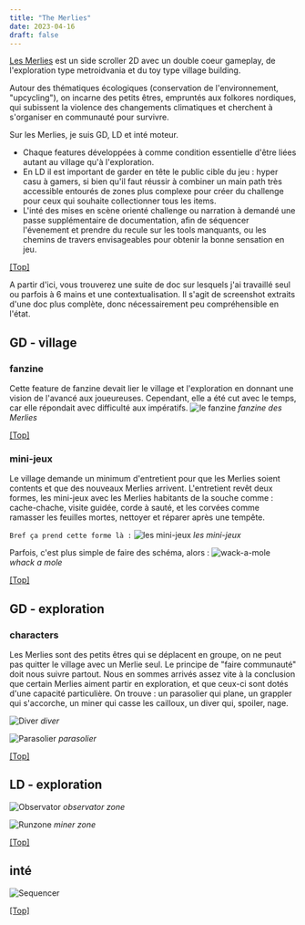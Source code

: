```yaml
---
title: "The Merlies"
date: 2023-04-16
draft: false
---
```



[Les Merlies]('https://store.steampowered.com/app/2521160/The_Merlies/') est un side scroller 2D avec un double coeur gameplay, de l'exploration type metroidvania et du toy type village building.

Autour des thématiques écologiques (conservation de l'environnement, "upcycling"), on incarne des petits êtres, empruntés aux folkores nordiques, qui subissent la violence des changements climatiques et cherchent à s'organiser en communauté pour survivre.

Sur les Merlies, je suis GD, LD et inté moteur. 
- Chaque features développées à comme condition essentielle d'être liées autant au village qu'à l'exploration. 
- En LD il est important de garder en tête le public cible du jeu : hyper casu à gamers, si bien qu'il faut réussir à combiner un main path très accessible entourés de zones plus complexe pour créer du challenge pour ceux qui souhaite collectionner tous les items.
- L'inté des mises en scène orienté challenge ou narration à demandé une passe supplémentaire de documentation, afin de séquencer l'évenement et prendre du recule sur les tools manquants, ou les chemins de travers envisageables pour obtenir la bonne sensation en jeu.

[[Top]](#top)

A partir d'ici, vous trouverez une suite de doc sur lesquels j'ai travaillé seul ou parfois à 6 mains et une contextualisation. Il s'agit de screenshot extraits d'une doc plus complète, donc nécessairement peu compréhensible en l'état.


## GD - village

### fanzine
Cette feature de fanzine devait lier le village et l'exploration en donnant une vision de l'avancé aux joueureuses. Cependant, elle a été cut avec le temps, car elle répondait avec difficulté aux impératifs. 
![le fanzine](./images/cartefanzine.png)
*fanzine des Merlies*

[[Top]](#top)

### mini-jeux
Le village demande un minimum d'entretient pour que les Merlies soient contents et que des nouveaux Merlies arrivent. L'entretient revêt deux formes, les mini-jeux avec les Merlies habitants de la souche comme : cache-chache, visite guidée, corde à sauté, et les corvées comme ramasser les feuilles mortes, nettoyer et réparer après une tempête.

`Bref ça prend cette forme là :`
![les mini-jeux](./images/minijeux.png)
*les mini-jeux*

Parfois, c'est plus simple de faire des schéma, alors :
![wack-a-mole](./images/guacamole.png)
*whack a mole*

[[Top]](#top)

## GD - exploration

### characters
Les Merlies sont des petits êtres qui se déplacent en groupe, on ne peut pas quitter le village avec un Merlie seul. Le principe de "faire communauté" doit nous suivre partout. Nous en sommes arrivés assez vite à la conclusion que certain Merlies aiment partir en exploration, et que ceux-ci sont dotés d'une capacité particulière. On trouve : un parasolier qui plane, un grappler qui s'accorche, un miner qui casse les cailloux, un diver qui, spoiler, nage.

![Diver](./images/diver.png) 
*diver*

![Parasolier](./images/parasolier.png)
*parasolier*

[[Top]](#top)

## LD - exploration

![Observator](./images/ld_observator.png)
*observator zone*

![Runzone](./images/minerzone.png)
*miner zone*

[[Top]](#top)

## inté 

![Sequencer](./images/sequencer.png)

[[Top]](#top)